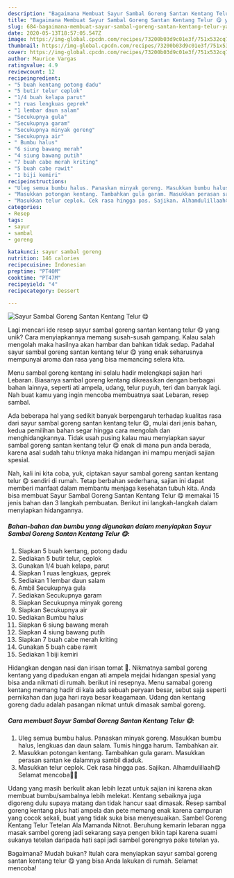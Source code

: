 ```yaml
---
description: "Bagaimana Membuat Sayur Sambal Goreng Santan Kentang Telur 😋 yang Enak"
title: "Bagaimana Membuat Sayur Sambal Goreng Santan Kentang Telur 😋 yang Enak"
slug: 684-bagaimana-membuat-sayur-sambal-goreng-santan-kentang-telur-yang-enak
date: 2020-05-13T18:57:05.547Z
image: https://img-global.cpcdn.com/recipes/73200b03d9c01e3f/751x532cq70/sayur-sambal-goreng-santan-kentang-telur-😋-foto-resep-utama.jpg
thumbnail: https://img-global.cpcdn.com/recipes/73200b03d9c01e3f/751x532cq70/sayur-sambal-goreng-santan-kentang-telur-😋-foto-resep-utama.jpg
cover: https://img-global.cpcdn.com/recipes/73200b03d9c01e3f/751x532cq70/sayur-sambal-goreng-santan-kentang-telur-😋-foto-resep-utama.jpg
author: Maurice Vargas
ratingvalue: 4.9
reviewcount: 12
recipeingredient:
- "5 buah kentang potong dadu"
- "5 butir telur ceplok"
- "1/4 buah kelapa parut"
- "1 ruas lengkuas geprek"
- "1 lembar daun salam"
- "Secukupnya gula"
- "Secukupnya garam"
- "Secukupnya minyak goreng"
- "Secukupnya air"
- " Bumbu halus"
- "6 siung bawang merah"
- "4 siung bawang putih"
- "7 buah cabe merah kriting"
- "5 buah cabe rawit"
- "1 biji kemiri"
recipeinstructions:
- "Uleg semua bumbu halus. Panaskan minyak goreng. Masukkan bumbu halus, lengkuas dan daun salam. Tumis hingga harum. Tambahkan air."
- "Masukkan potongan kentang. Tambahkan gula garam. Masukkan perasan santan ke dalamnya sambil diaduk."
- "Masukkan telur ceplok. Cek rasa hingga pas. Sajikan. Alhamdulillaah😋 Selamat mencoba🥰✊"
categories:
- Resep
tags:
- sayur
- sambal
- goreng

katakunci: sayur sambal goreng 
nutrition: 146 calories
recipecuisine: Indonesian
preptime: "PT40M"
cooktime: "PT47M"
recipeyield: "4"
recipecategory: Dessert

---
```



![Sayur Sambal Goreng Santan Kentang Telur 😋](https://img-global.cpcdn.com/recipes/73200b03d9c01e3f/751x532cq70/sayur-sambal-goreng-santan-kentang-telur-😋-foto-resep-utama.jpg)

Lagi mencari ide resep sayur sambal goreng santan kentang telur 😋 yang unik? Cara menyiapkannya memang susah-susah gampang. Kalau salah mengolah maka hasilnya akan hambar dan bahkan tidak sedap. Padahal sayur sambal goreng santan kentang telur 😋 yang enak seharusnya mempunyai aroma dan rasa yang bisa memancing selera kita.

Menu sambal goreng kentang ini selalu hadir melengkapi sajian hari Lebaran. Biasanya sambal goreng kentang dikreasikan dengan berbagai bahan lainnya, seperti ati ampela, udang, telur puyuh, teri dan banyak lagi. Nah buat kamu yang ingin mencoba membuatnya saat Lebaran, resep sambal.

Ada beberapa hal yang sedikit banyak berpengaruh terhadap kualitas rasa dari sayur sambal goreng santan kentang telur 😋, mulai dari jenis bahan, kedua pemilihan bahan segar hingga cara mengolah dan menghidangkannya. Tidak usah pusing kalau mau menyiapkan sayur sambal goreng santan kentang telur 😋 enak di mana pun anda berada, karena asal sudah tahu triknya maka hidangan ini mampu menjadi sajian spesial.


Nah, kali ini kita coba, yuk, ciptakan sayur sambal goreng santan kentang telur 😋 sendiri di rumah. Tetap berbahan sederhana, sajian ini dapat memberi manfaat dalam membantu menjaga kesehatan tubuh kita. Anda bisa membuat Sayur Sambal Goreng Santan Kentang Telur 😋 memakai 15 jenis bahan dan 3 langkah pembuatan. Berikut ini langkah-langkah dalam menyiapkan hidangannya.

<!--inarticleads1-->

##### Bahan-bahan dan bumbu yang digunakan dalam menyiapkan Sayur Sambal Goreng Santan Kentang Telur 😋:

1. Siapkan 5 buah kentang, potong dadu
1. Sediakan 5 butir telur, ceplok
1. Gunakan 1/4 buah kelapa, parut
1. Siapkan 1 ruas lengkuas, geprek
1. Sediakan 1 lembar daun salam
1. Ambil Secukupnya gula
1. Sediakan Secukupnya garam
1. Siapkan Secukupnya minyak goreng
1. Siapkan Secukupnya air
1. Sediakan  Bumbu halus
1. Siapkan 6 siung bawang merah
1. Siapkan 4 siung bawang putih
1. Siapkan 7 buah cabe merah kriting
1. Gunakan 5 buah cabe rawit
1. Sediakan 1 biji kemiri


Hidangkan dengan nasi dan irisan tomat 🙂. Nikmatnya sambal goreng kentang yang dipadukan engan ati ampela mejdai hidangan spesial yang bisa anda nikmati di rumah. berikut ini resepnya. Menu samabal goreng kentang memang hadir di kala ada sebuah peryaan besar, sebut saja seperti pernikahan dan juga hari raya besar keagamaan. Udang dan kentang goreng dadu adalah pasangan nikmat untuk dimasak sambal goreng. 

<!--inarticleads2-->

##### Cara membuat Sayur Sambal Goreng Santan Kentang Telur 😋:

1. Uleg semua bumbu halus. Panaskan minyak goreng. Masukkan bumbu halus, lengkuas dan daun salam. Tumis hingga harum. Tambahkan air.
1. Masukkan potongan kentang. Tambahkan gula garam. Masukkan perasan santan ke dalamnya sambil diaduk.
1. Masukkan telur ceplok. Cek rasa hingga pas. Sajikan. Alhamdulillaah😋 Selamat mencoba🥰✊


Udang yang masih berkulit akan lebih lezat untuk sajian ini karena akan membuat bumbu/sambalnya lebih melekat. Kentang sebaiknya juga digoreng dulu supaya matang dan tidak hancur saat dimasak. Resep sambal goreng kentang plus hati ampela dan pete memang enak karena campuran yang cocok sekali, buat yang tidak suka bisa menyesuaikan. Sambel Goreng Kentang Telur Tetelan Ala Mamanda Nitnot. Beruhung kemarin lebaran ngga masak sambel goreng jadi sekarang saya pengen bikin tapi karena suami sukanya tetelan daripada hati sapi jadi sambel gorengnya pake tetelan ya. 

Bagaimana? Mudah bukan? Itulah cara menyiapkan sayur sambal goreng santan kentang telur 😋 yang bisa Anda lakukan di rumah. Selamat mencoba!
